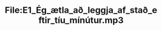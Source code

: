 ---
title: File:E1_Ég_ætla_að_leggja_af_stað_eftir_tíu_mínútur.mp3
recording of: Ég ætla að leggja af stað eftir tíu mínútur.
reading speed: slow
speaker: E
license: CC0
---